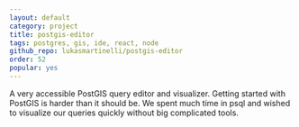 ```yaml
---
layout: default
category: project
title: postgis-editor
tags: postgres, gis, ide, react, node
github_repo: lukasmartinelli/postgis-editor
order: 52
popular: yes
---
```


A very accessible PostGIS query editor and visualizer. Getting started with PostGIS is harder than it should be. We spent much time in psql and wished to visualize our queries quickly without big complicated tools.

